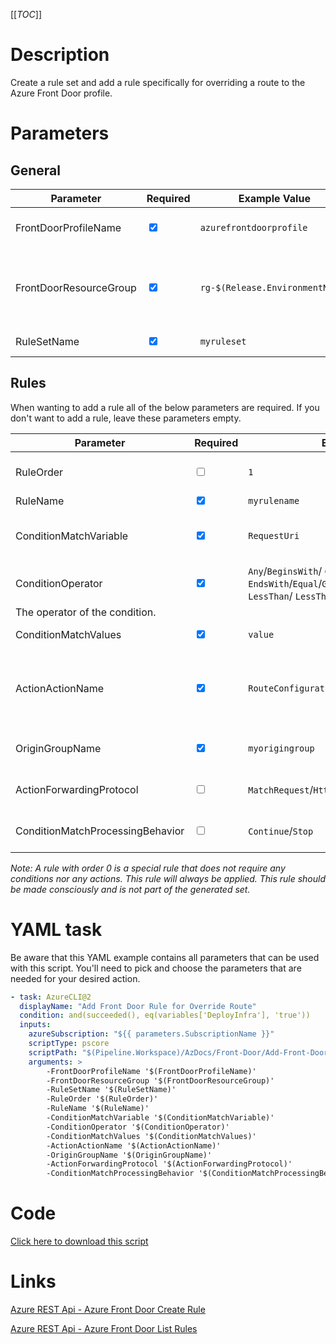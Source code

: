 [[_TOC_]]

# Description

Create a rule set and add a rule specifically for overriding a route to the Azure Front Door profile. 

# Parameters

## General
| Parameter              | Required                        | Example Value                   | Description                                                      |
| ---------------------- | ------------------------------- | ------------------------------- | ---------------------------------------------------------------- |
| FrontDoorProfileName   | <input type="checkbox" checked> | `azurefrontdoorprofile`         | The name of the Front Door profile                               |
| FrontDoorResourceGroup | <input type="checkbox" checked> | `rg-$(Release.EnvironmentName)` | The name of the resourcegroup the Front Door Profile resides in. |
| RuleSetName            | <input type="checkbox" checked> | `myruleset`                     | The ruleset name.                                                |

## Rules
When wanting to add a rule all of the below parameters are required. If you don't want to add a rule, leave these parameters empty. 

| Parameter                        | Required                        | Example Value                                                                                                              | Description                                                                                                                                   |
| -------------------------------- | ------------------------------- | -------------------------------------------------------------------------------------------------------------------------- | --------------------------------------------------------------------------------------------------------------------------------------------- |
| RuleOrder                        | <input type="checkbox">         | `1`                                                                                                                        | The order of the rule. By default, it will generate the order for you.                                                                        |
| RuleName                         | <input type="checkbox" checked> | `myrulename`                                                                                                               | The name of the rule.                                                                                                                         |
| ConditionMatchVariable           | <input type="checkbox" checked> | `RequestUri`                                                                                                               | The only option you can pick at this point is `RequestUri`. More will be added at a later time.                                               |
| ConditionOperator                | <input type="checkbox" checked> | `Any`/`BeginsWith`/ `Contains`/ `EndsWith`/`Equal`/`GreaterThan`/`GreaterThanEqual`/ `LessThan`/ `LessThanOrEqual`/`RegEx` |
| The operator of the condition.   |
| ConditionMatchValues             | <input type="checkbox" checked> | `value`                                                                                                                    | The value the condition has to match with.                                                                                                    |
| ActionActionName                 | <input type="checkbox" checked> | `RouteConfigurationOverride`                                                                                               | The action you want to apply. The only option you can pick at this point is `RouteConfigurationOverride`. More will be added at a later time. |
| OriginGroupName                  | <input type="checkbox" checked> | `myorigingroup`                                                                                                            | The name of the origin group you want to override the route with.                                                                             |
| ActionForwardingProtocol         | <input type="checkbox">         | `MatchRequest`/`Http`/ `Https`                                                                                             | The forwarding protocol for your action. Defaults to `MatchRequest`.                                                                          |
| ConditionMatchProcessingBehavior | <input type="checkbox">         | `Continue`/`Stop`                                                                                                          | The match processing behavior when the rule has been found. By default `Stop`.                                                                |


_Note: A rule with order 0 is a special rule that does not require any conditions nor any actions. This rule will always be applied. This rule should be made consciously and is not part of the generated set._

# YAML task

Be aware that this YAML example contains all parameters that can be used with this script. You'll need to pick and choose the parameters that are needed for your desired action.

```yaml
- task: AzureCLI@2
  displayName: "Add Front Door Rule for Override Route"
  condition: and(succeeded(), eq(variables['DeployInfra'], 'true'))
  inputs:
    azureSubscription: "${{ parameters.SubscriptionName }}"
    scriptType: pscore
    scriptPath: "$(Pipeline.Workspace)/AzDocs/Front-Door/Add-Front-Door-Rule-For-Override-Route.ps1"
    arguments: >
        -FrontDoorProfileName '$(FrontDoorProfileName)'
        -FrontDoorResourceGroup '$(FrontDoorResourceGroup)'
        -RuleSetName '$(RuleSetName)'
        -RuleOrder '$(RuleOrder)'
        -RuleName '$(RuleName)'
        -ConditionMatchVariable '$(ConditionMatchVariable)'
        -ConditionOperator '$(ConditionOperator)'
        -ConditionMatchValues '$(ConditionMatchValues)'
        -ActionActionName '$(ActionActionName)'
        -OriginGroupName '$(OriginGroupName)'
        -ActionForwardingProtocol '$(ActionForwardingProtocol)'
        -ConditionMatchProcessingBehavior '$(ConditionMatchProcessingBehavior)'
```

# Code

[Click here to download this script](../../../../src/Front-Door/Add-Front-Door-Rule-For-Override-Route.ps1)

# Links

[Azure REST Api - Azure Front Door Create Rule](https://docs.microsoft.com/en-us/rest/api/frontdoor/azurefrontdoorstandardpremium/rules/create)

[Azure REST Api - Azure Front Door List Rules](https://docs.microsoft.com/en-us/rest/api/frontdoor/azurefrontdoorstandardpremium/rules/list-by-rule-set)